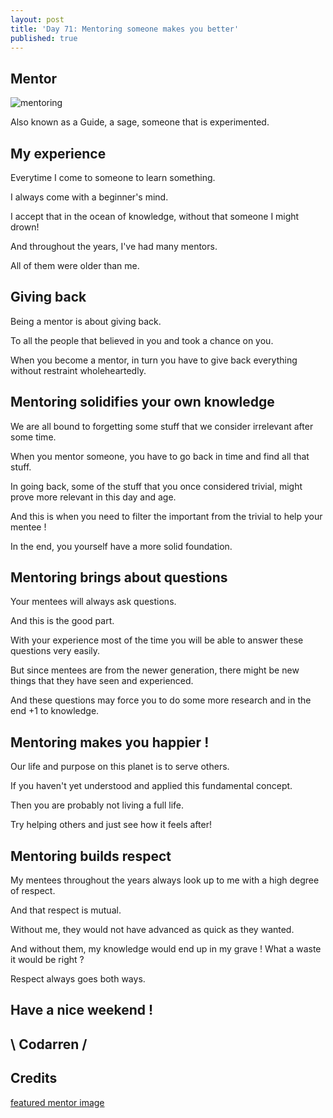 ```yaml
---
layout: post
title: 'Day 71: Mentoring someone makes you better'
published: true
---
```

## Mentor

![mentoring](https://github.com/codarrenvelvindron/codarrenvelvindron.github.io/raw/master/images/yoda-and-luke.jpg)

Also known as a Guide, a sage, someone that is experimented.

## My experience

Everytime I come to someone to learn something.

I always come with a beginner's mind.

I accept that in the ocean of knowledge, without that someone I might drown!

And throughout the years, I've had many mentors.

All of them were older than me.

## Giving back
Being a mentor is about giving back.

To all the people that believed in you and took a chance on you.

When you become a mentor, in turn you have to give back everything without restraint wholeheartedly.

## Mentoring solidifies your own knowledge
We are all bound to forgetting some stuff that we consider irrelevant after some time.

When you mentor someone, you have to go back in time and find all that stuff.

In going back, some of the stuff that you once considered trivial, might prove more relevant in this day and age.

And this is when you need to filter the important from the trivial to help your mentee !

In the end, you yourself have a more solid foundation.

## Mentoring brings about questions
Your mentees will always ask questions.

And this is the good part.

With your experience most of the time you will be able to answer these questions very easily.

But since mentees are from the newer generation, there might be new things that they have seen and experienced.

And these questions may force you to do some more research and in the end +1 to knowledge.

## Mentoring makes you happier !
Our life and purpose on this planet is to serve others.

If you haven't yet understood and applied this fundamental concept.

Then you are probably not living a full life.

Try helping others and just see how it feels after!

## Mentoring builds respect
My mentees throughout the years always look up to me with a high degree of respect.

And that respect is mutual.

Without me, they would not have advanced as quick as they wanted.

And without them, my knowledge would end up in my grave ! What a waste it would be right ?

Respect always goes both ways.

## Have a nice weekend !

## \ Codarren /

## Credits
[featured mentor image](https://nofilmschool.com/sites/default/files/styles/article_wide/public/yoda-and-luke.jpg?itok=oEMDeqb3)